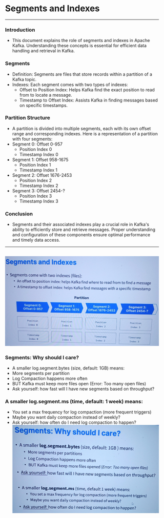 # Segments and Indexes
------
### Introduction
* This document explains the role of segments and indexes in Apache Kafka. Understanding these concepts is essential for efficient data handling and retrieval in Kafka.

### Segments
* Definition: Segments are files that store records within a partition of a Kafka topic.
* Indexes: Each segment comes with two types of indexes:
    * Offset to Position Index: Helps Kafka find the exact position to read from to locate a message.
    * Timestamp to Offset Index: Assists Kafka in finding messages based on specific timestamps.

### Partition Structure
* A partition is divided into multiple segments, each with its own offset range and corresponding indexes. Here is a representation of a partition with four segments:
* Segment 0: Offset 0-957
    * Position Index 0
    * Timestamp Index 0
* Segment 1: Offset 958-1675
    * Position Index 1
    * Timestamp Index 1
* Segment 2: Offset 1676-2453
    * Position Index 2
    * Timestamp Index 2
* Segment 3: Offset 2454-?
    * Position Index 3
    * Timestamp Index 3

### Conclusion
* Segments and their associated indexes play a crucial role in Kafka's ability to efficiently store and retrieve messages. Proper understanding and configuration of these components ensure optimal performance and timely data access.
------
![picture](img/segments-and-indexes.jpg)
------
### Segments: Why should I care?
* A smaller log.segment.bytes (size, default: 1GB) means:
* More segments per partition
* Log Compaction happens more often
* BUT Kafka must keep more files open (Error: Too many open files)
* Ask yourself: how fast will I have new segments based on throughput?

### A smaller log.segment.ms (time, default: 1 week) means:
* You set a max frequency for log compaction (more frequent triggers)
* Maybe you want daily compaction instead of weekly?
* Ask yourself: how often do I need log compaction to happen?\
![picture](img/segements-why-should-i-care.jpg)